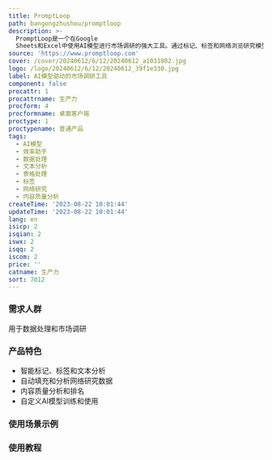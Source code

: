 ```yaml
---
title: PromptLoop
path: bangongzhushou/promptloop
description: >-
  PromptLoop是一个在Google
  Sheets和Excel中使用AI模型进行市场调研的强大工具。通过标记、标签和网络浏览研究模型，提升数据处理和文本分析的效率。
source: 'https://www.promptloop.com'
cover: /cover/20240612/6/12/20240612_a1031802.jpg
logo: /logo/20240612/6/12/20240612_39f1e330.jpg
label: AI模型驱动的市场调研工具
component: false
procattr: 1
procattrname: 生产力
procform: 4
procformname: 桌面客户端
proctype: 1
proctypename: 普通产品
tags:
  - AI模型
  - 效率助手
  - 数据处理
  - 文本分析
  - 表格处理
  - 标签
  - 网络研究
  - 内容质量分析
createTime: '2023-08-22 10:01:44'
updateTime: '2023-08-22 10:01:44'
lang: en
isicp: 2
isqian: 2
iswx: 2
isqq: 2
iscom: 2
price: ''
catname: 生产力
sort: 7012
---
```




### 需求人群
用于数据处理和市场调研

### 产品特色
- 智能标记、标签和文本分析
- 自动填充和分析网络研究数据
- 内容质量分析和排名
- 自定义AI模型训练和使用

### 使用场景示例


### 使用教程


  
